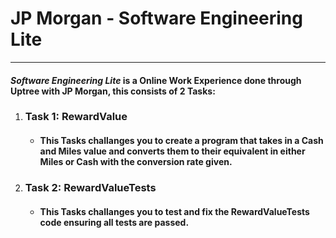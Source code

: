 # JP Morgan - Software Engineering Lite
 ---
 #### **_Software Engineering Lite_** is a Online Work Experience done through Uptree with JP Morgan, this consists of 2 Tasks:
 
 1. ### Task 1: RewardValue
    - #### This Tasks challanges you to create a program that takes in a Cash and Miles value and converts them to their equivalent in either Miles or Cash with the conversion rate given.
 3. ### Task 2: RewardValueTests
    - #### This Tasks challanges you to test and fix the RewardValueTests code ensuring all tests are passed.

    
    
